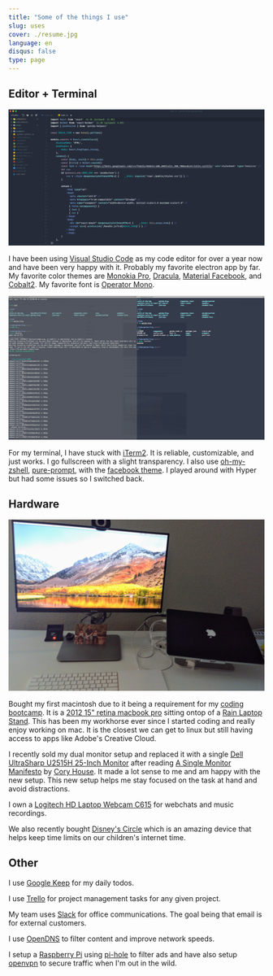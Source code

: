 ```yaml
---
title: "Some of the things I use"
slug: uses
cover: ./resume.jpg
language: en
disqus: false
type: page
---
```


## Editor + Terminal

![vscode](./vscode.png)

I have been using [Visual Studio Code][visual studio code] as my code editor for over a year now and have been very happy with it. Probably my favorite electron app by far. My favorite color themes are [Monokia Pro][monokaipro], [Dracula][dracula], [Material Facebook][material facebook], and [Cobalt2][cobalt2]. My favorite font is [Operator Mono][operator mono].

![iterm](./iterm.png)

For my terminal, I have stuck with [iTerm2][iterm2]. It is reliable, customizable, and just works. I go fullscreen with a slight transparency. I also use [oh-my-zshell][oh-my-zsh], [pure-prompt][pure], with the [facebook theme][facebook-iterm]. I played around with Hyper but had some issues so I switched back.

## Hardware

![setup](./setup.jpg)

Bought my first macintosh due to it being a requirement for my [coding bootcamp][codeup]. It is a [2012 15" retina macbook pro][mac] sitting ontop of a [Rain Laptop Stand][rain-stand]. This has been my workhorse ever since I started coding and really enjoy working on mac. It is the closest we can get to linux but still having access to apps like Adobe's Creative Cloud.

I recently sold my dual monitor setup and replaced it with a single [Dell UltraSharp U2515H 25-Inch Monitor][dell-monitor] after reading [A Single Monitor Manifesto][manifesto] by [Cory House][cory-house]. It made a lot sense to me and am happy with the new setup. This new setup helps me stay focused on the task at hand and avoid distractions.

I own a [Logitech HD Laptop Webcam C615][webcam] for webchats and music recordings.

We also recently bought [Disney's Circle][circle] which is an amazing device that helps keep time limits on our children's internet time.

## Other

I use [Google Keep][keep] for my daily todos.

I use [Trello][trello] for project management tasks for any given project.

My team uses [Slack][slack] for office communications. The goal being that email is for external customers.

I use [OpenDNS][opendns] to filter content and improve network speeds.

I setup a [Raspberry Pi][rpi] using [pi-hole][pihole] to filter ads and have also setup [openvpn][openvpn] to secure traffic when I'm out in the wild.

[visual studio code]: https://code.visualstudio.com/
[codeup]: http://codeup.com
[monokaipro]: https://www.monokai.pro/vscode/
[material facebook]: https://github.com/rmarganti/vsc-material-facebook-theme
[dracula]: https://draculatheme.com/visual-studio-code/
[cobalt2]: https://github.com/wesbos/cobalt2-vscode
[iterm2]: https://www.iterm2.com/
[pure]: https://github.com/sindresorhus/pure
[facebook-iterm]: https://github.com/slwen/facebook-iterm-theme
[oh-my-zsh]: https://github.com/robbyrussell/oh-my-zsh
[operator mono]: https://www.typography.com/fonts/operator/webfonts/operatormono-medium/
[dell-monitor]: https://www.amazon.com/dp/B00SPWPF1O/_encoding=UTF8?coliid=I2CTU0GMXJ7G9U&colid=1SW4HY14FLX9F&psc=0
[cory-house]: https://twitter.com/housecor
[manifesto]: https://hackernoon.com/why-i-stopped-using-multiple-monitors-bfd87efa2e5b
[webcam]: http://a.co/1F7pfgq
[circle]: http://a.co/cbymmBu
[keep]: https://keep.google.com/
[trello]: https://trello.com/
[slack]: https://slack.com/
[opendns]: https://www.opendns.com
[mac]: https://support.apple.com/kb/sp653?locale=en_US
[rain-stand]: http://a.co/e4cHHEA
[rpi]: https://www.raspberrypi.org/
[openvpn]: https://openvpn.net/
[pihole]: https://pi-hole.net/